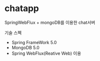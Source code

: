 # chatapp
SpringWebFlux + mongoDB를 이용한 chat서버

기술 스펙
 - Spring FrameWork 5.0
 - MongoDB 5.0
 - Spring WebFlux(Reative Web) 이용
 
